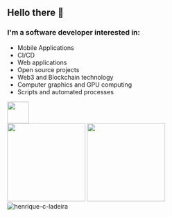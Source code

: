 ## Hello there 👋

### I'm a software developer interested in: <br/>

- Mobile Applications
- CI/CD
- Web applications
- Open source projects
- Web3 and Blockchain technology
- Computer graphics and GPU computing
- Scripts and automated processes
<!--
**henrique-c-ladeira/henrique-c-ladeira** is a ✨ _special_ ✨ repository because its `README.md` (this file) appears on your GitHub profile.

Here are some ideas to get you started:

- 🔭 I’m currently working on ...
- 🌱 I’m currently learning ...
- 👯 I’m looking to collaborate on ...
- 🤔 I’m looking for help with ...
- 💬 Ask me about ...
- 📫 How to reach me: ...
- 😄 Pronouns: ...
- ⚡ Fun fact: ...
-->

<img height="50em" src="https://skillicons.dev/icons?i=git,ts,react,swift,solidity,redux,nodejs,py,django,bash,cpp,vite,linux,apple,blender" />

<div >
  <img height="180em" src="https://github-readme-stats.vercel.app/api?username=henrique-c-ladeira&show_icons=true&theme=dark&count_private=true&hide_rank=true"/>
  <img height="180em" src="https://github-readme-stats.vercel.app/api/top-langs/?username=henrique-c-ladeira&layout=compact&langs_count=7&theme=dark"/>
  <img align="center" src="https://github-readme-streak-stats.herokuapp.com/?user=henrique-c-ladeira&theme=dark" alt="henrique-c-ladeira" /> 
</div>
